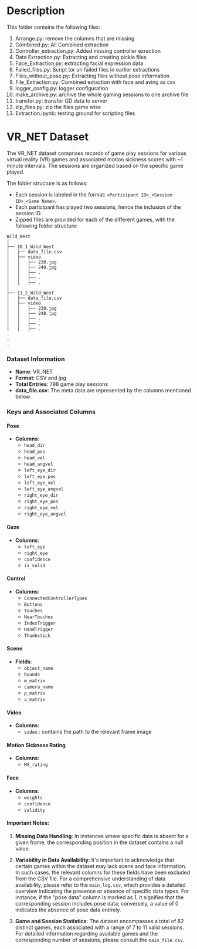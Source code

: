 # Description
This folder contains the following files:
1. Arrange.py: remove the columns that are missing
2. Combined.py: All Combined extraction
3. Controller_extraction.py: Added missing controller exraction
4. Data Extraction.py: Extracting and creating pickle files
5. Face_Extraction.py: extracting facial expression data
6. Failed_files.py: Script tor un failed files in earlier extractions
7. Files_without_pose.py: Extracting files without pose information
8. File_Extraction.py: Combined extaction with face and aving as csv
8. logger_config.py: logger configuration
10. make_archive.py: archive the whole gaming sessions to one archive file
11. transfer.py: transfer GD data to server
12. zip_files.py: zip the files game wise
13. Extraction.ipynb: testing ground for scripting files

# VR_NET Dataset

The VR_NET dataset comprises records of game play sessions for various virtual reality (VR) games and associated motion sickness scores with ~1 minute intervals. The sessions are organized based on the specific game played. 

The folder structure is as follows:

- Each session is labeled in the format: `<Participant ID>_<Session ID>_<Game Name>`.
- Each participant has played two sessions, hence the inclusion of the session ID.
- Zipped files are provided for each of the different games, with the following folder structure:

```
Wild_West
│
├── 10_1_Wild_West
│   ├── data_file.csv
│   ├── video
│   │   ├── 230.jpg
│   │   ├── 240.jpg
│   │   ├── .
│   │   ├── .
│   │   ├── .
│   
├── 11_2_Wild_West
│   ├── data_file.csv
│   ├── video
│   │   ├── 230.jpg
│   │   ├── 240.jpg
│   │   ├── .
│   │   ├── .
│   │   ├── .
.
.
.
```


### Dataset Information

- **Name**: VR_NET
- **Format**: CSV and jpg
- **Total Entries**: 798 game play sessions
- **data_file.csv**: The meta data are represented by the columns mentioned below.
### Keys and Associated Columns

#### Pose
- **Columns**:
  - `head_dir`
  - `head_pos`
  - `head_vel`
  - `head_angvel`
  - `left_eye_dir`
  - `left_eye_pos`
  - `left_eye_vel`
  - `left_eye_angvel`
  - `right_eye_dir`
  - `right_eye_pos`
  - `right_eye_vel`
  - `right_eye_angvel`

#### Gaze
- **Columns**:
  - `left_eye`
  - `right_eye`
  - `confidence`
  - `is_valid`

#### Control
- **Columns**:
  - `ConnectedControllerTypes`
  - `Buttons`
  - `Touches`
  - `NearTouches`
  - `IndexTrigger`
  - `HandTrigger`
  - `Thumbstick`

#### Scene
- **Fields**:
  - `object_name`
  - `bounds`
  - `m_matrix`
  - `camera_name`
  - `p_matrix`
  - `v_matrix`

#### Video
- **Columns**:
  - `video` : contains the path to the relevant frame image

#### Motion Sickness Rating
- **Columns**:
  - `MS_rating`

#### Face
- **Columns**:
  - `weights`
  - `confidence`
  - `validity`

#### Important Notes:

1. **Missing Data Handling**: In instances where specific data is absent for a given frame, the corresponding position in the dataset contains a null value.

2. **Variability in Data Availability**: It's important to acknowledge that certain games within the dataset may lack scene and face information. In such cases, the relevant columns for these fields have been excluded from the CSV file. For a comprehensive understanding of data availability, please refer to the `main_log.csv`, which provides a detailed overview indicating the presence or absence of specific data types. For instance, if the "pose data" column is marked as 1, it signifies that the corresponding session includes pose data; conversely, a value of 0 indicates the absence of pose data entirely.

3. **Game and Session Statistics**: The dataset encompasses a total of 82 distinct games, each associated with a range of 7 to 11 valid sessions. For detailed information regarding available games and the corresponding number of sessions, please consult the `main_file.csv`.
